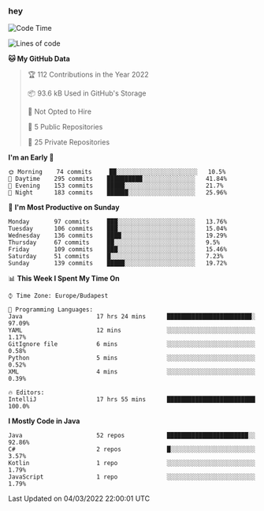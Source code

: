 ### hey

<!--START_SECTION:waka-->
![Code Time](http://img.shields.io/badge/Code%20Time-613%20hrs%2010%20mins-blue)

![Lines of code](https://img.shields.io/badge/From%20Hello%20World%20I%27ve%20Written-443%20Thousand%20lines%20of%20code-blue)

**🐱 My GitHub Data** 

> 🏆 112 Contributions in the Year 2022
 > 
> 📦 93.6 kB Used in GitHub's Storage 
 > 
> 🚫 Not Opted to Hire
 > 
> 📜 5 Public Repositories 
 > 
> 🔑 25 Private Repositories  
 > 
**I'm an Early 🐤** 

```text
🌞 Morning    74 commits     ██░░░░░░░░░░░░░░░░░░░░░░░   10.5% 
🌆 Daytime    295 commits    ██████████░░░░░░░░░░░░░░░   41.84% 
🌃 Evening    153 commits    █████░░░░░░░░░░░░░░░░░░░░   21.7% 
🌙 Night      183 commits    ██████░░░░░░░░░░░░░░░░░░░   25.96%

```
📅 **I'm Most Productive on Sunday** 

```text
Monday       97 commits     ███░░░░░░░░░░░░░░░░░░░░░░   13.76% 
Tuesday      106 commits    ███░░░░░░░░░░░░░░░░░░░░░░   15.04% 
Wednesday    136 commits    ████░░░░░░░░░░░░░░░░░░░░░   19.29% 
Thursday     67 commits     ██░░░░░░░░░░░░░░░░░░░░░░░   9.5% 
Friday       109 commits    ███░░░░░░░░░░░░░░░░░░░░░░   15.46% 
Saturday     51 commits     █░░░░░░░░░░░░░░░░░░░░░░░░   7.23% 
Sunday       139 commits    █████░░░░░░░░░░░░░░░░░░░░   19.72%

```


📊 **This Week I Spent My Time On** 

```text
⌚︎ Time Zone: Europe/Budapest

💬 Programming Languages: 
Java                     17 hrs 24 mins      ████████████████████████░   97.09% 
YAML                     12 mins             ░░░░░░░░░░░░░░░░░░░░░░░░░   1.17% 
GitIgnore file           6 mins              ░░░░░░░░░░░░░░░░░░░░░░░░░   0.58% 
Python                   5 mins              ░░░░░░░░░░░░░░░░░░░░░░░░░   0.52% 
XML                      4 mins              ░░░░░░░░░░░░░░░░░░░░░░░░░   0.39%

🔥 Editors: 
IntelliJ                 17 hrs 55 mins      █████████████████████████   100.0%

```

**I Mostly Code in Java** 

```text
Java                     52 repos            ███████████████████████░░   92.86% 
C#                       2 repos             █░░░░░░░░░░░░░░░░░░░░░░░░   3.57% 
Kotlin                   1 repo              ░░░░░░░░░░░░░░░░░░░░░░░░░   1.79% 
JavaScript               1 repo              ░░░░░░░░░░░░░░░░░░░░░░░░░   1.79%

```



 Last Updated on 04/03/2022 22:00:01 UTC
<!--END_SECTION:waka-->
